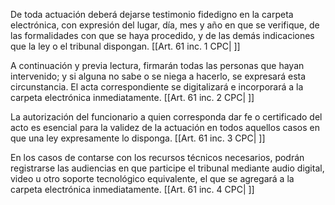 De toda actuación deberá dejarse testimonio fidedigno en la carpeta electrónica, con expresión del lugar, día, mes y año en que se verifique, de las formalidades con que se haya procedido, y de las demás indicaciones que la ley o el tribunal dispongan. [[Art. 61 inc. 1 CPC| ]]

A continuación y previa lectura, firmarán todas las personas que hayan intervenido; y si alguna no sabe o se niega a hacerlo, se expresará esta circunstancia. El acta correspondiente se digitalizará e incorporará a la carpeta electrónica inmediatamente. [[Art. 61 inc. 2 CPC| ]]

La autorización del funcionario a quien corresponda dar fe o certificado del acto es esencial para la validez de la actuación en todos aquellos casos en que una ley expresamente lo disponga. [[Art. 61 inc. 3 CPC| ]]

En los casos de contarse con los recursos técnicos necesarios, podrán registrarse las audiencias en que participe el tribunal mediante audio digital, video u otro soporte tecnológico equivalente, el que se agregará a la carpeta electrónica inmediatamente. [[Art. 61 inc. 4 CPC| ]]